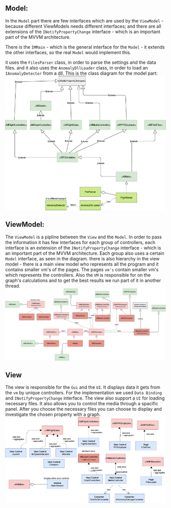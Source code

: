 ## Model:

In the `Model` part there are few interfaces which are used by the `ViewModel` - because different ViewModels needs different interfaces;
and there are all extensions of the `INotifyPropertyChange` interface - which is an important part of the MVVM architecture.

There is the `IMMain` - which is the general interface for the `Model` - it extends the other interfaces, so the real `Model` would implement this.

it uses the `FilesParser` class, in order to parse the settings and the data files.
and it also uses the `AnomalyDllLoader` class, in order to load an `IAnomalyDetector` from a dll.
This is the class diagram for the model part:
![diagra](/pics_for_demo/model_UML.png?raw=true "Model Diagram")


## ViewModel:
The `ViewModel` is a pipline between the `View` and the `Model`.
In order to pass the information it has few interfaces for each group of controllers, each interface is an extension
of the `INotifyPropertyChange` interface - which is an important part of the MVVM architecture.
Each group also uses a certain `Model` interface, as seen in the diagram.
there is also hierarchy in the view model - there is a main view model who represents all the program and it contains
smaller vm's of the pages.
The pages `vm's` contain smaller vm's which represents the controllers.
Also the `VM` is responsible for on the graph's calculations and to get the best results we run part of it in another thread.
![diagra](/pics_for_demo/view_model_UML.png?raw=true "ViewModel Diagram")

## View
The view is responsible for the `Gui` and the `UI`.
It displays data it gets from the `vm` by unique controllers.
For the implementation we used `Data Binding` and `INotifyPropertyChange` interface.
The view also support a `UI` for loading necessary files. It also allows you to control the media through a spacific panel.
After you choose the necessary files you can choose to display and investigate the chosen property with a graph.
![diagra](/pics_for_demo/view_UML.png?raw=true "View Diagram")
